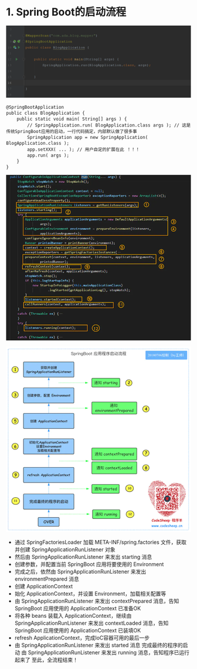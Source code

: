 # 1. Spring Boot的启动流程
![](_v_images/20200112231553684_32144.png)

```
@SpringBootApplication
public class BlogApplication {
	public static void main( String[] args ) {
		// SpringApplication.run( BlogApplication.class args ); // 这是传统SpringBoot应用的启动，一行代码搞定，内部默认做了很多事
		SpringApplication app = new SpringApplication( BlogApplication.class );
		app.setXXX( ... ); // 用户自定的扩展在此 ！！！
		app.run( args );
	}
}
```
![1](_v_images/20200112232939170_3066.png)

![1](_v_images/20200112232955962_8987.png)

- 通过 SpringFactoriesLoader 加载 META-INF/spring.factories 文件，获取并创建 SpringApplicationRunListener 对象
- 然后由 SpringApplicationRunListener 来发出 starting 消息
- 创建参数，并配置当前 SpringBoot 应用将要使用的 Environment
- 完成之后，依然由 SpringApplicationRunListener 来发出 environmentPrepared 消息
- 创建 ApplicationContext
- 始化 ApplicationContext，并设置 Environment，加载相关配置等
- 由 SpringApplicationRunListener 来发出 contextPrepared 消息，告知SpringBoot 应用使用的 ApplicationContext 已准备OK
- 将各种 beans 装载入 ApplicationContext，继续由 SpringApplicationRunListener 来发出 contextLoaded 消息，告知 SpringBoot 应用使用的 ApplicationContext 已装填OK
- refresh ApplicationContext，完成IoC容器可用的最后一步
- 由 SpringApplicationRunListener 来发出 started 消息
完成最终的程序的启动
由 SpringApplicationRunListener 来发出 running 消息，告知程序已运行起来了
至此，全流程结束！